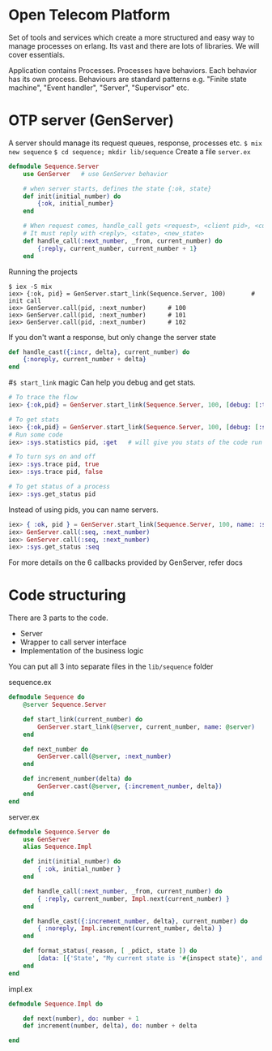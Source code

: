 # Open Telecom Platform
Set of tools and services which create a more structured and easy way to manage processes on erlang.
Its vast and there are lots of libraries. We will cover essentials.

Application contains Processes. Processes have behaviors. Each behavior has its own process.
Behaviours are standard patterns e.g. "Finite state machine", "Event handler", "Server", "Supervisor" etc.

# OTP server (GenServer)
A server should manage its request queues, response, processes etc.
`$ mix new sequence`
`$ cd sequence; mkdir lib/sequence`
Create a file `server.ex`
```elixir
defmodule Sequence.Server
    use GenServer   # use GenServer behavior

    # when server starts, defines the state {:ok, state}
    def init(initial_number) do
        {:ok, initial_number}
    end

    # When request comes, handle_call gets <request>, <client pid>, <current_state>
    # It must reply with <reply>, <state>, <new_state>
    def handle_call(:next_number, _from, current_number) do
        {:reply, current_number, current_number + 1}
    end
```
Running the projects
```
$ iex -S mix
iex> {:ok, pid} = GenServer.start_link(Sequence.Server, 100)       # init call
iex> GenServer.call(pid, :next_number)      # 100
iex> GenServer.call(pid, :next_number)      # 101
iex> GenServer.call(pid, :next_number)      # 102
```
If you don't want a response, but only change the server state
```elixir
def handle_cast({:incr, delta}, current_number) do
    {:noreply, current_number + delta}
end
```
#`$ start_link` magic
Can help you debug and get stats.
```elixir
# To trace the flow
iex> {:ok,pid} = GenServer.start_link(Sequence.Server, 100, [debug: [:trace]])

# To get stats
iex> {:ok,pid} = GenServer.start_link(Sequence.Server, 100, [debug: [:statistics]])
# Run some code
iex> :sys.statistics pid, :get   # will give you stats of the code run above

# To turn sys on and off
iex> :sys.trace pid, true
iex> :sys.trace pid, false

# To get status of a process
iex> :sys.get_status pid
```

Instead of using pids, you can name servers.
```elixir
iex> { :ok, pid } = GenServer.start_link(Sequence.Server, 100, name: :seq)
iex> GenServer.call(:seq, :next_number)
iex> GenServer.call(:seq, :next_number)
iex> :sys.get_status :seq
```
For more details on the 6 callbacks provided by GenServer, refer docs

# Code structuring
There are 3 parts to the code.
- Server
- Wrapper to call server interface
- Implementation of the business logic

You can put all 3 into separate files in the `lib/sequence` folder

sequence.ex
```elixir
defmodule Sequence do
    @server Sequence.Server

    def start_link(current_number) do
        GenServer.start_link(@server, current_number, name: @server)
    end

    def next_number do
        GenServer.call(@server, :next_number)
    end

    def increment_number(delta) do
        GenServer.cast(@server, {:increment_number, delta})
    end
end
```

server.ex
```elixir
defmodule Sequence.Server do
    use GenServer
    alias Sequence.Impl

    def init(initial_number) do
        { :ok, initial_number }
    end

    def handle_call(:next_number, _from, current_number) do
        { :reply, current_number, Impl.next(current_number) }
    end

    def handle_cast({:increment_number, delta}, current_number) do
        { :noreply, Impl.increment(current_number, delta) }
    end

    def format_status(_reason, [ _pdict, state ]) do
        [data: [{'State', "My current state is '#{inspect state}', and I'm happy"}]]
    end
end
```

impl.ex
```elixir
defmodule Sequence.Impl do

    def next(number), do: number + 1
    def increment(number, delta), do: number + delta

end
```



